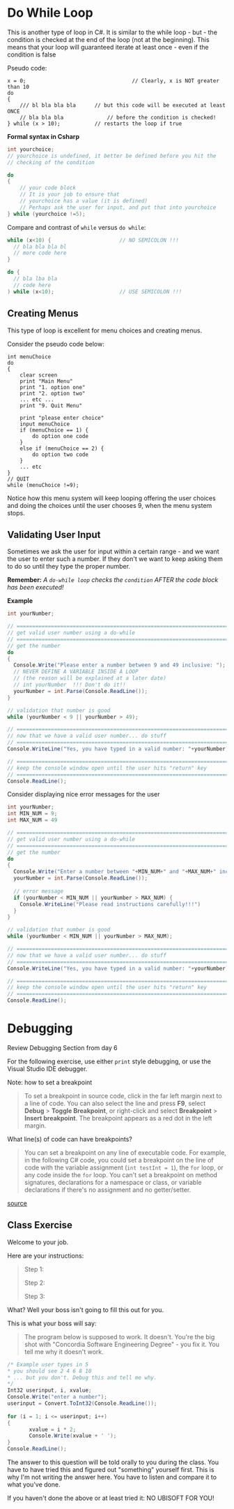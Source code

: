 # Do While Loop

This is another type of loop in C#. It is similar to the while loop - but - the condition is checked at the end of the loop (not at the beginning). This means that your loop will guaranteed iterate at least once - even if the condition is false 

 Pseudo code: 

```text
x = 0; 									// Clearly, x is NOT greater than 10
do 
{ 
	/// bl bla bla bla 		// but this code will be executed at least ONCE
	// bla bla bla 				// before the condition is checked!
} while (x > 10); 			// restarts the loop if true

```

 **Formal syntax in Csharp** 

```csharp 
int yourchoice; 
// yourchoice is undefined, it better be defined before you hit the 
// checking of the condition 

do 
{ 
	// your code block 
	// It is your job to ensure that  
	// yourchoice has a value (it is defined) 
	// Perhaps ask the user for input, and put that into yourchoice 
} while (yourchoice !=5); 

```

Compare and contrast of `while` versus `do while`: 

```csharp
while (x<10) { 						// NO SEMICOLON !!!
  // bla bla bla bl 
  // more code here 
}
```



```csharp
do { 
  // bla lba bla 
  // code here 
) while (x<10); 					// USE SEMICOLON !!!
```

## Creating Menus

This type of loop is excellent for menu choices and creating menus. 

Consider the pseudo code below: 

```text
int menuChoice
do
{
	clear screen
	print "Main Menu"
	print "1. option one"
	print "2. option two"
	... etc ...
	print "9. Quit Menu"
	
	print "please enter choice"
	input menuChoice
	if (menuChoice == 1) {
		do option one code
	}
	else if (menuChoice == 2) {
		do option two code
	}
	... etc
}
// QUIT
while (menuChoice !=9);
```

Notice how this menu system will keep looping offering the user choices and doing the choices until the user chooses 9, when the menu system stops. 

## Validating User Input

Sometimes we ask the user for input within a certain range - and we want the user to enter such a number. If they don't we want to keep asking them to do so until they type the proper number. 

**Remember:** *A `do-while loop` checks the `condition` AFTER the code block has been executed!*

**Example**

```csharp
int yourNumber;

// =======================================================================
// get valid user number using a do-while
// =======================================================================
// get the number
do
{
  Console.Write("Please enter a number between 9 and 49 inclusive: ");
  // NEVER DEFINE A VARIABLE INSIDE A LOOP
  // (the reason will be explained at a later date)
  // int yourNumber  !!! Don't do it!!
  yourNumber = int.Parse(Console.ReadLine()); 
}

// validation that number is good
while (yourNumber < 9 || yourNumber > 49);

// =====================================================================
// now that we have a valid user number... do stuff
// =====================================================================
Console.WriteLine("Yes, you have typed in a valid number: "+yourNumber);

// =====================================================================
// keep the console window open until the user hits "return" key
// =====================================================================
Console.ReadLine();
```



Consider displaying nice error messages for the user 

```csharp
int yourNumber;
int MIN_NUM = 9;
int MAX_NUM = 49

// =======================================================================
// get valid user number using a do-while
// =======================================================================
// get the number
do
{
  Console.Write("Enter a number between "+MIN_NUM+" and "+MAX_NUM+" inclusive: ");
  yourNumber = int.Parse(Console.ReadLine()); 
  
  // error message
  if (yourNumber < MIN_NUM || yourNumber > MAX_NUM) {
    Console.WriteLine("Please read instructions carefully!!!")
  }
}

// validation that number is good
while (yourNumber < MIN_NUM || yourNumber > MAX_NUM);

// =====================================================================
// now that we have a valid user number... do stuff
// =====================================================================
Console.WriteLine("Yes, you have typed in a valid number: "+yourNumber);

// =====================================================================
// keep the console window open until the user hits "return" key
// =====================================================================
Console.ReadLine();
```

# Debugging

Review Debugging Section from day 6

For the following exercise, use either `print` style debugging, or use the Visual Studio IDE debugger.

Note: how to set a breakpoint

> To set a breakpoint in source code, click in the far left margin next to a line of code. You can also select the line and press **F9**, select **Debug** > **Toggle Breakpoint**, or right-click and select **Breakpoint** > **Insert breakpoint**. The breakpoint appears as a red dot in the left margin.

What line(s) of code can have breakpoints?

> You can set a breakpoint on any line of executable code. For example, in the following C# code, you could set a breakpoint on the line of code with the variable assignment (`int testInt = 1`), the `for` loop, or any code inside the `for` loop. You can't set a breakpoint on method signatures, declarations for a namespace or class, or variable declarations if there's no assignment and no getter/setter.

[source](https://docs.microsoft.com/en-us/visualstudio/debugger/using-breakpoints?view=vs-2019)

## Class Exercise

Welcome to your job. 

Here are your instructions: 

> Step 1: 
>
> Step 2: 
>
> Step 3: 

What?  Well your boss isn't going to fill this out for you.  

This is what your boss will say:

>The program below is supposed to work. It doesn't. You're the big shot with "Concordia Software Engineering Degree" - you fix it. You tell me why it doesn't work. 

 ```csharp
 /* Example user types in 5 
 * you should see 2 4 6 8 10 
 * ... but you don't. Debug this and tell me why. 
 */ 
 Int32 userinput, i, xvalue; 
 Console.Write("enter a number"); 
 userinput = Convert.ToInt32(Console.ReadLine()); 
  
 for (i = 1; i <= userinput; i++) 
 { 
 		xvalue = i * 2; 
 		Console.Write(xvalue + ' '); 
 } 
 Console.ReadLine(); 
 ```

The answer to this question will be told orally to you during the class. You have to have tried this and figured out "something" yourself first. This is why I'm not writing the answer here. You have to listen and compare it to what you've done.  

If you haven't done the above or at least tried it: NO UBISOFT FOR YOU! 
